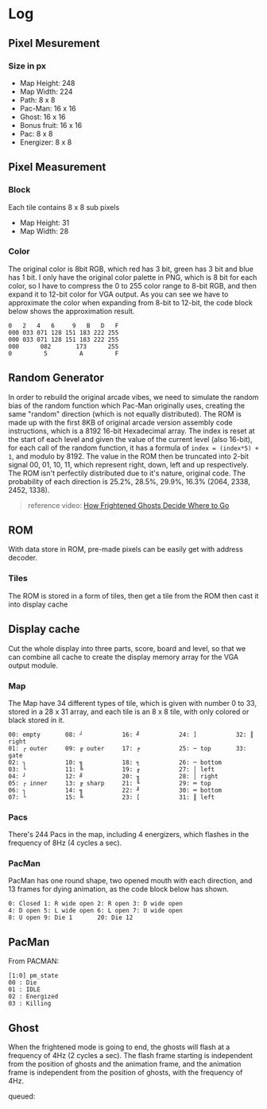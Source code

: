 # Log

## Pixel Mesurement
### Size in px
  - Map Height: 248
  - Map Width: 224
  - Path: 8 x 8
  - Pac-Man: 16 x 16
  - Ghost: 16 x 16
  - Bonus fruit: 16 x 16
  - Pac: 8 x 8
  - Energizer: 8 x 8

## Pixel Measurement
### Block
Each tile contains 8 x 8 sub pixels
  - Map Height: 31
  - Map Width: 28
### Color
The original color is 8bit RGB, which red has 3 bit, green has 3 bit and blue has 1 bit. I only have the original color palette in PNG, which is 8 bit for each color, so I have to compress the 0 to 255 color range to 8-bit RGB, and then expand it to 12-bit color for VGA output. As you can see we have to approximate the color when expanding from 8-bit to 12-bit, the code block below shows the approximation result.
  ```
  0   2   4   6     9   B   D   F
  000 033 071 128 151 183 222 255
  000 033 071 128 151 183 222 255
  000      082       173      255
  0         5         A         F
  ```

## Random Generator
In order to rebuild the original arcade vibes, we need to simulate the random bias of the random function which Pac-Man originally uses, creating the same "random" direction (which is not equally distributed). The ROM is made up with the first 8KB of original arcade version assembly code instructions, which is a 8192 16-bit Hexadecimal array. The index is reset at the start of each level and given the value of the current level (also 16-bit), for each call of the random function, it has a formula of `index = (index*5) + 1`, and modulo by 8192. The value in the ROM then be truncated into 2-bit signal 00, 01, 10, 11, which represent right, down, left and up respectively. The ROM isn't perfectily distributed due to it's nature, original code. The probability of each direction is 25.2%, 28.5%, 29.9%, 16.3% (2064, 2338, 2452, 1338).
> reference video: [How Frightened Ghosts Decide Where to Go](https://www.youtube.com/watch?v=eFP0_rkjwlY)

## ROM
With data store in ROM, pre-made pixels can be easily get with address decoder.
### Tiles
The ROM is stored in a form of tiles, then get a tile from the ROM then cast it into display cache

## Display cache
Cut the whole display into three parts, score, board and level, so that we can combine all cache to create the display memory array for the VGA output module.
### Map
The Map have 34 different types of tile, which is given with number 0 to 33, stored in a 28 x 31 array, and each tile is an 8 x 8 tile, with only colored or black stored in it.
```
00: empty       08: ┘           16: ╝           24: ]           32: ║ right 
01: ┌ outer     09: ╔ outer     17: ╒           25: ─ top       33: gate
02: ┐           10: ╗           18: ╕           26: ─ bottom    
03: └           11: ╚           19: ╓           27: │ left      
04: ┘           12: ╝           20: ╖           28: │ right     
05: ┌ inner     13: ╔ sharp     21: ╙           29: ═ top       
06: ┐           14: ╗           22: ╜           30: ═ bottom
07: └           15: ╚           23: [           31: ║ left
```
### Pacs
There's 244 Pacs in the map, including 4 energizers, which flashes in the frequency of 8Hz (4 cycles a sec).
### PacMan
PacMan has one round shape, two opened mouth with each direction, and 13 frames for dying animation, as the code block below has shown.
```
0: Closed 1: R wide open 2: R open 3: D wide open
4: D open 5: L wide open 6: L open 7: U wide open
8: U open 9: Die 1       20: Die 12
```

## PacMan
From PACMAN: 
```
[1:0] pm_state
00 : Die
01 : IDLE
02 : Energized
03 : Killing
```

## Ghost
When the frightened mode is going to end, the ghosts will flash at a frequency of 4Hz (2 cycles a sec). The flash frame starting is independent from the position of ghosts and the animation frame, and the animation frame is independent from the position of ghosts, with the frequency of 4Hz.


queued:





